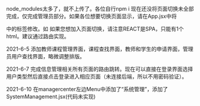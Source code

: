 node_modules太多了，就不上传了。各位自行npm i
现在还没将页面切换未全部完成，仅完成管理员部分。如果各位想要切换页面显示，请在App.jsx中将<div></div>中的标签修改。如<TeacherCenter/><StudentCenter/><Login/>
如果您想加入页面切换，请注意REACT是SPA，只能有1个html。建议通过路由实现。

2021-6-5
添加教师课程管理界面，课程查找界面，教师和学生的申请界面，管理员用户查找界面，略微调整排版。

2021-6-7
完成信息管理相关所有页面的路由跳转。现在可以直接在登录界面选择用户类型然后直接点击登录进入相应页面（未连接后端，所以不用密码验证）。

2021-6-10
在managercenter左边Menu中添加了“系统管理”，添加了SystemManagement.jsx(代码未实现)
